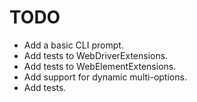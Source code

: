 # TODO

- Add a basic CLI prompt.
- Add tests to WebDriverExtensions.
- Add tests to WebElementExtensions.
- Add support for dynamic multi-options.
- Add tests.
